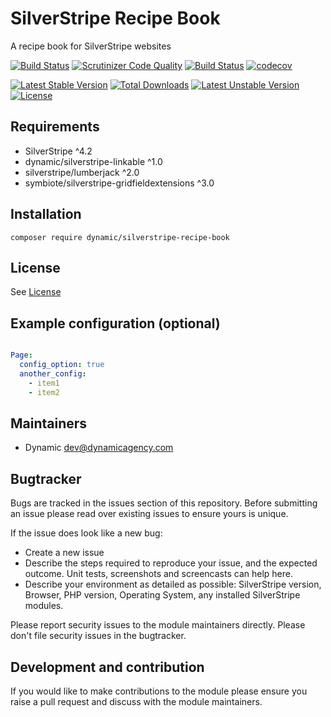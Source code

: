 # SilverStripe Recipe Book

A recipe book for SilverStripe websites

[![Build Status](https://travis-ci.org/dynamic/silverstripe-recipe-book.svg?branch=master)](https://travis-ci.org/dynamic/silverstripe-recipe-book)
[![Scrutinizer Code Quality](https://scrutinizer-ci.com/g/dynamic/silverstripe-recipe-book/badges/quality-score.png?b=master)](https://scrutinizer-ci.com/g/dynamic/silverstripe-recipe-book/?branch=master)
[![Build Status](https://scrutinizer-ci.com/g/dynamic/silverstripe-recipe-book/badges/build.png?b=master)](https://scrutinizer-ci.com/g/dynamic/silverstripe-recipe-book/build-status/master)
[![codecov](https://codecov.io/gh/dynamic/silverstripe-recipe-book/branch/master/graph/badge.svg)](https://codecov.io/gh/dynamic/silverstripe-recipe-book)

[![Latest Stable Version](https://poser.pugx.org/dynamic/silverstripe-recipe-book/v/stable)](https://packagist.org/packages/dynamic/silverstripe-recipe-book)
[![Total Downloads](https://poser.pugx.org/dynamic/silverstripe-recipe-book/downloads)](https://packagist.org/packages/dynamic/silverstripe-recipe-book)
[![Latest Unstable Version](https://poser.pugx.org/dynamic/silverstripe-recipe-book/v/unstable)](https://packagist.org/packages/dynamic/silverstripe-recipe-book)
[![License](https://poser.pugx.org/dynamic/silverstripe-recipe-book/license)](https://packagist.org/packages/dynamic/silverstripe-recipe-book)


## Requirements

* SilverStripe ^4.2
* dynamic/silverstripe-linkable ^1.0
* silverstripe/lumberjack ^2.0
* symbiote/silverstripe-gridfieldextensions ^3.0

## Installation

```
composer require dynamic/silverstripe-recipe-book
```

## License
See [License](license.md)

## Example configuration (optional)

```yaml

Page:
  config_option: true
  another_config:
    - item1
    - item2

```

## Maintainers
 * Dynamic <dev@dynamicagency.com>

## Bugtracker
Bugs are tracked in the issues section of this repository. Before submitting an issue please read over
existing issues to ensure yours is unique.

If the issue does look like a new bug:

 - Create a new issue
 - Describe the steps required to reproduce your issue, and the expected outcome. Unit tests, screenshots
 and screencasts can help here.
 - Describe your environment as detailed as possible: SilverStripe version, Browser, PHP version,
 Operating System, any installed SilverStripe modules.

Please report security issues to the module maintainers directly. Please don't file security issues in the bugtracker.

## Development and contribution
If you would like to make contributions to the module please ensure you raise a pull request and discuss with the module maintainers.
